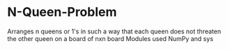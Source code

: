 # N-Queen-Problem
Arranges n queens or 1's in such a way that each queen does not threaten the other queen on a board of nxn board
Modules used NumPy and sys
